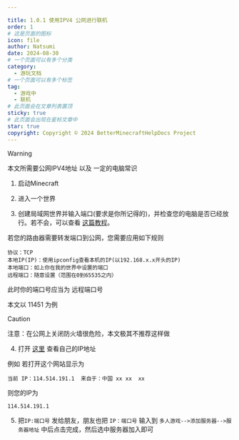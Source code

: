 ```yaml
---

title: 1.0.1 使用IPV4 公网进行联机
order: 1
# 这是页面的图标
icon: file
author: Natsumi
date: 2024-08-30
# 一个页面可以有多个分类
category:
  - 游玩文档
# 一个页面可以有多个标签
tag:
  - 游戏中
  - 联机
# 此页面会在文章列表置顶
sticky: true
# 此页面会出现在星标文章中
star: true
copyright: Copyright © 2024 BetterMinecraftHelpDocs Project
---
```

> [!warning]
> 本文所需要公网IPV4地址 以及 一定的电脑常识

1. 启动Minecraft

2. 进入一个世界

3. 创建局域网世界并输入端口(要求是你所记得的)，并检查您的电脑是否已经放行。若不会，可以查看 [这篇教程](https://blog.csdn.net/zhangxiaoquan2016/article/details/140494911)。

若您的路由器需要转发端口到公网，您需要应用如下规则
```
协议：TCP
本地IP(IP)：使用ipconfig查看本机的IP(以192.168.x.x开头的IP)
本地端口：如上你在我的世界中设置的端口
远程端口：随意设置（范围在0到65535之内）
```

此时你的端口号应当为 远程端口号

本文以 11451 为例
> [!caution]
> 注意：在公网上关闭防火墙很危险，本文极其不推荐这样做

4. 打开 [这里](https://myip.ipip.net/) 查看自己的IP地址

例如 若打开这个网站显示为
```
当前 IP：114.514.191.1  来自于：中国 xx xx  xx
```
则您的IP为
```
114.514.191.1
```

5. 把`IP:端口号` 发给朋友，朋友也把 `IP：端口号` 输入到 `多人游戏-->添加服务器-->服务器地址` 中后点击完成，然后选中服务器加入即可